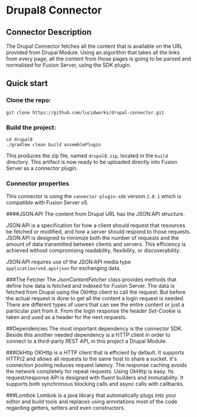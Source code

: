 # Drupal8 Connector

## Connector Description

The Drupal Connector fetches all the content that is available on the URL provided from Drupal Module. Using an algorithm that takes all the links from every page, all the content from those pages is going to be parsed and normalised for Fusion Server, using the SDK plugin. 

## Quick start

### Clone the repo:
```
git clone https://github.com/lucidworks/drupal-connector.git
```

### Build the project:
```
cd drupal8
./gradlew clean build assemblePlugin
```
 This produces the zip file, named `drupal8.zip`, located in the `build` directory.
This artifact is now ready to be uploaded directly into Fusion Server as a connector plugin.

### Connector properties
This connector is using the `connector-plugin-sdk` version `2.0.1` which is compatible with Fusion Server v5.

####JSON:API
The content from Drupal URL has the JSON:API structure.

JSON:API is a specification for how a client should request that resources be fetched or modified, and how a server should respond to those requests.
JSON:API is designed to minimize both the number of requests and the amount of data transmitted between clients and servers. This efficiency is achieved without compromising readability, flexibility, or discoverability.

JSON:API requires use of the JSON:API media type `application/vnd.api+json` for exchanging data.

###The Fetcher
The _JsonContentFetcher_ class provides methods that define how data is fetched and indexed for Fusion Server. The data is fetched from Drupal using the OkHttp client to call the request. But before the actual request is done to get all the content a login request is needed. There are different types of users that can see the entire content or just a particular part from it.
 From the login response the header _Set-Cookie_ is taken and used as a header for the next requests.

##Dependencies
The most important dependency is the connector SDK. Beside this another needed dependency is a HTTP client in order to connect to a third-party REST API, in this project a Drupal Module.

###OkHttp
OKHttp is a HTTP client that is efficient by default. It supports HTTP/2 and allows all requests to the same host to share a socket. It's connection pooling reduces request latency. The response caching avoids the network completely for repeat requests.
Using OkHttp is easy. Its request/response API is designed with fluent builders and immutability. It supports both synchronous blocking calls and async calls with callbacks.

###Lombok 
Lombok is a java library that automatically plugs into your editor and build tools and replaces using annotations most of the code regarding getters, setters and even constructors.

